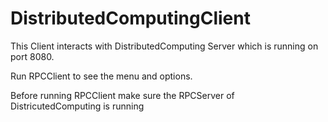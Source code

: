 # DistributedComputingClient

This Client interacts with DistributedComputing Server which is running on port 8080.

Run RPCClient to see the menu and options.

Before running RPCClient make sure the RPCServer of DistricutedComputing is running
